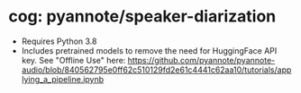 # cog: pyannote/speaker-diarization

- Requires Python 3.8
- Includes pretrained models to remove the need for HuggingFace API key. See "Offline Use" here: https://github.com/pyannote/pyannote-audio/blob/840562795e0ff62c510129fd2e61c4441c62aa10/tutorials/applying_a_pipeline.ipynb